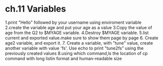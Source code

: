 #  ch.11 Variables
1.print "Hello" followed by your username using enviroment variable
2.create the variable age and put your age as a value
3.Copy the value of age from the Q2 to $MYAGE variable.
4.Destroy $MYAGE variable.
5.list current and exported value.make sure to show them page by page
6. Create age2 variable, and export it.
7. Create a variable, with "tune" value, create another variable with value 'fs'. Use echo to print "tune2fs" using the previously created values
8.using which command,ls the location of cp command  with long listin format and human-readable size
